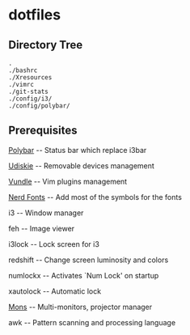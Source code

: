 # dotfiles

## Directory Tree
```
.
./bashrc
./Xresources
./vimrc
./git-stats
./config/i3/
./config/polybar/
```
## Prerequisites

[Polybar](https://github.com/jaagr/polybar) -- Status bar which replace i3bar

[Udiskie](https://github.com/coldfix/udiskie) -- Removable devices management

[Vundle](https://github.com/VundleVim/Vundle.vim) -- Vim plugins management

[Nerd Fonts](https://github.com/ryanoasis/nerd-fonts) -- Add most of the symbols for the fonts

i3 -- Window manager

feh -- Image viewer

i3lock -- Lock screen for i3

redshift -- Change screen luminosity and colors

numlockx -- Activates `Num Lock' on startup

xautolock -- Automatic lock

[Mons](https://github.com/Ventto/mons) -- Multi-monitors, projector manager

awk -- Pattern scanning and processing language
